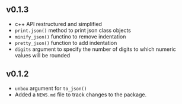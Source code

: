 ## v0.1.3

* c++ API restructured and simplified
* `print.json()` method to print json class objects
* `minify_json()` functino to remove indentation
* `pretty_json()` function to add indentation
* `digits` argument to specify the number of digits to which numeric values will be rounded

## v0.1.2

* `unbox` argument for `to_json()`
* Added a `NEWS.md` file to track changes to the package.

